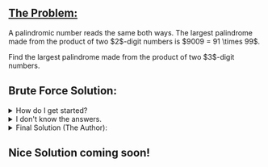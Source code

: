 ## [The Problem:](https://projecteuler.net/problem=4)

<p>A palindromic number reads the same both ways. The largest palindrome made from the product of two $2$-digit numbers is $9009 = 91 \times 99$.</p>
<p>Find the largest palindrome made from the product of two $3$-digit numbers.</p>

## Brute Force Solution:

<details>
    <summary>
        How do I get started?
    </summary>
        First, how do you would you go through every pair of 3 digit numbers? <br><br>
        Then, how do you check if a number is a palindrome? There are a number of ways to do this using the mod operator, rounding operations like int() or //, and using math.log10(). Hint: the fastest way doesn't use any math!
</details>

<details>
    <summary>
        I don't know the answers.
    </summary>
        First, you can use nested for loops. Have one for x in range(100, 1000) and one for y in range(100, 1000). Then, in the innermost for loop, you can calculate z = x * y. <br><br>
        Then, there are many, many, ways to check if something is a palindrome. A quick rundown, generally from worst to best ideas:<br><br>
        4. Using int(math.log10) to find how many digits long z is. A pro is that it makes the program flexible for if you want to find, say, the largest palindrome that's the product of 2 4-digit numbers. However, there is a much better way of counting digits (and you don't even have to know this information for the fastest programs). (Credit to myself in my first attempts at this problem. I did give up this idea fairly quickly, but it would techinically work with enough effort.)<br><br>
        3. Finding the rightmost digit and subtracting it from z, then the second rightmost, etc. Comparing the rightmost digit to the leftmost, then the second rightmost to the second leftmost, etc. (I would credit who did this idea, but I consider this a bad idea, and I don't want to draw negative attention to this person/idea.)<br><br>
        2. You can do something similar to the above idea, but you don't have to subtract! You can do z // 10 and boom, the second rightmost digit becomes the rightmost digit. This is the idea in the Project Euler overview written by Lster. In the overview, there is another variable in addition to z, which they call reversed. When the digit is removed from z, it is added to reversed. Then, instead of comparing individual digits, it compares z and reversed. <br><br>
        1. CONVERTING TO A STRING! This is 3-4 times faster than the code in the Project Euler overview. You could use a for loop where for i in range(0, len(z_string) // 2): if z_string[0 + i] != z_string[-1 - i]: return False. (If you do something like that, be sure to divide by 2 in the range(0, len(z_string) // 2) to avoid checking a pair of digits twice. You can also use a list splice like z_reversed = z_string[::-1] (which I found to be slightly faster than the previous method).<br><br>
        The code for a program that uses z_reversed = z_string[::-1] is below: <br>
</details>

<details>
    <summary>
        Final Solution (The Author):
    </summary>
        <code>def is_palindrome(z):
    z_string = str(z)
    z_reversed = z_string[::-1]
    return z_string == z_reversed
#
highest_palindrome = 0
for x in range(100 ,1000):
    for y in range(100 ,1000):
        if is_palindrome(x * y):
            if x * y > highest_palindrome:
                highest_palindrome = x * y
#
print(highest_palindrome)</code><br><br>
  Runtime: 0.125 seconds
</details>

## Nice Solution coming soon!
